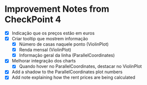 # Improvement Notes from CheckPoint 4

- [X] Indicação que os preços estão em euros
- [X] Criar tooltip que mostrem informação
  - [X] Número de casas naquele ponto (ViolinPlot)
  - [X] Renda mensal (ViolinPlot)
  - [X] Informação geral da linha (ParallelCoordinates)
- [X] Melhorar integração dos charts
  - [X] Quando hover no ParallelCoordinates, destacar no ViolinPlot
- [X] Add a shadow to the ParallelCoordinates plot numbers
- [X] Add note explaining how the rent prices are being calculated